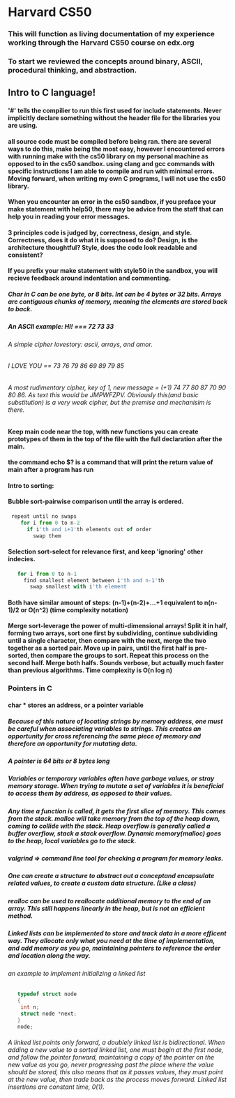 # Harvard CS50

### This will function as living documentation of my experience working through the Harvard CS50 course on edx.org
### To start we reviewed the concepts around binary, ASCII, procedural thinking, and abstraction.

## Intro to C language!
#### '#' tells the compilier to run this first used for include statements. Never implicitly declare something without the header file for the libraries you are using. 
#### all source code must be compiled before being ran. there are several ways to do this, make being the most easy, however I encountered errors with running make with the cs50 library on my personal machine as opposed to in the cs50 sandbox. using clang and gcc commands with specific instructions I am able to compile and run with minimal errors. Moving forward, when writing my own C programs, I will not use the cs50 library.
#### When you encounter an error in the cs50 sandbox, if you preface your make statement with help50, there may be advice from the staff that can help you in reading your error messages.
#### 3 principles code is judged by, correctness, design, and style. Correctness, does it do what it is supposed to do? Design, is the architecture thoughtful? Style, does the code look readable and consistent? 
#### If you prefix your make statement with style50 in the sandbox, you will recieve feedback around indentation and commenting.
##### Char in C can be one byte, or 8 bits. Int can be 4 bytes or 32 bits. Arrays are contiguous chunks of memory, meaning the elements are stored back to back. 
##### An ASCII example: HI! === 72 73 33 
###### A simple cipher lovestory: ascii, arrays, and amor. 
###### I LOVE YOU == 73 76 79 86 69 89 79 85
###### A most rudimentary cipher, key of 1, new  message = (+1) 74 77 80 87 70 90 80 86. As text this would be JMPWFZPV. Obviously this(and basic substitution) is a very weak cipher, but the premise and mechanisim is there. 
#### Keep main code near the top, with new functions you can create prototypes of them in the top of the file with the full declaration after the main.
#### the command echo $? is a command that will print the return value of main after a program has run
#### Intro to sorting:   
#### Bubble sort-pairwise comparison until the array is ordered.

``` javascript
 repeat until no swaps
    for i from 0 to n-2
      if i'th and i+1'th elements out of order
        swap them 
```

#### Selection sort-select for relevance  first, and keep 'ignoring' other indecies.

``` javascript
   for i from 0 to n-1
     find smallest element between i'th and n-1'th
       swap smallest with i'th element 
``` 

#### Both have similar amount of steps: (n-1)+(n-2)+...+1 equivalent to n(n-1)/2 or O(n^2) (time complexity notation)

#### Merge sort-leverage the power of multi-dimensional arrays! Split it in half, forming two arrays, sort one first by subdividing, continue subdividing until a single character, then compare with the next, merge the two together as a sorted pair. Move up in pairs, until the first half is pre-sorted, then compare the groups to sort. Repeat this process on the second half. Merge both halfs. Sounds verbose, but actually much faster than previous algorithms. Time complexity is O(n log n)

### Pointers in C
#### char * stores an address, or a pointer variable
##### Because of this nature of locating strings by memory address, one must be careful when associating variables to strings. This creates an opportunity for cross referencing the same piece of memory and therefore an opportunity for mutating data. 
##### A pointer is 64 bits or 8 bytes long
##### Variables or temporary variables often have garbage values, or stray memory storage. When trying to mutate a set of variables it is beneficial to access them by address, as opposed to their values. 
##### Any time a function is called, it gets the first slice of memory. This comes from the stack. malloc will take memory from the top of the heap down, coming to collide with the stack. Heap overflow is generally called a buffer overflow, stack a stack overflow. Dynamic memory(malloc) goes to the heap, local variables go to the stack. 
##### valgrind => command line tool for checking a program for memory leaks.  
##### One can create a structure to abstract out a conceptand encapsulate related values, to create a custom data structure. (Like a class)
##### realloc can be used to reallocate additional memory to the end of an array. This still happens linearly in the heap, but is not an efficient method.
##### Linked lists can be implemented to store and track data in a more efficent way. They allocate only what you need at the time of implementation, and add memory as you go, maintaining pointers to reference the order and location along the way. 
###### an example to implement initializing a linked list 
``` C
   typedef struct node
   {
    int n;
    struct node *next;
   }
   node;
``` 
###### A linked list points only forward, a doublely linked list is bidirectional. When adding a new value to a sorted linked list, one must begin at the first node, and follow the pointer forward, maintaining a copy of the pointer on the new value as you go, never progressing past the place where the value should be stored, this also means that as it passes values, they must point at the new value, then trade back as the process moves forward. Linked list insertions are constant time, 0(1). 